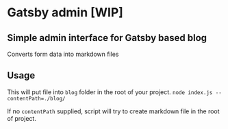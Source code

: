 # Gatsby admin [WIP]

## Simple admin interface for Gatsby based blog

Converts form data into markdown files

## Usage

This will put file into `blog` folder in the root of your project.
`node index.js --contentPath=./blog/`

If no `contentPath` supplied, script will try to create markdown file in the root of project.
